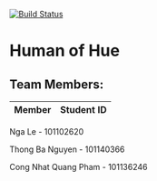[![Build Status](https://travis-ci.org/jolenele/HoH.svg?branch=master)](https://travis-ci.org/jolenele/HoH)

# Human of Hue 

## Team Members:
Member | Student ID
--- | ---
Nga Le - 101102620

Thong Ba Nguyen - 101140366

Cong Nhat Quang Pham  - 101136246
